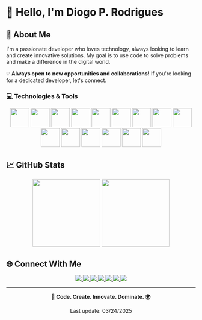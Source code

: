 # 👋 Hello, I'm Diogo P. Rodrigues

## 🚀 About Me

I'm a passionate developer who loves technology, always looking to learn and create innovative solutions. My goal is to use code to solve problems and make a difference in the digital world.

💡 **Always open to new opportunities and collaborations!** If you're looking for a dedicated developer, let's connect.

### 💻 Technologies & Tools

<div align="center">
  <a href="https://developer.mozilla.org/en-US/docs/Web/HTML"><img src="https://skillicons.dev/icons?i=html" height="50" /></a>
  <a href="https://developer.mozilla.org/en-US/docs/Web/CSS"><img src="https://skillicons.dev/icons?i=css" height="50" /></a>
  <a href="https://developer.mozilla.org/en-US/docs/Web/JavaScript"><img src="https://skillicons.dev/icons?i=js" height="50" /></a>
  <a href="https://nodejs.org/"><img src="https://skillicons.dev/icons?i=nodejs" height="50" /></a>
  <a href="https://learn.microsoft.com/en-us/dotnet/csharp/"><img src="https://skillicons.dev/icons?i=cs" height="50" /></a>
  <a href="https://www.python.org/"><img src="https://skillicons.dev/icons?i=python" height="50" /></a>
  <a href="https://www.cplusplus.com/"><img src="https://skillicons.dev/icons?i=cpp" height="50" /></a>
  <a href="https://geoserver.org/"><img src="https://avatars.githubusercontent.com/u/186522?s=200&v=4" height="50" /></a>
  <a href="https://leafletjs.com/"><img src="https://img.icons8.com/color/50/000000/leaf.png" height="50" /></a>
  <a href="https://www.postgresql.org/"><img src="https://skillicons.dev/icons?i=postgres" height="50" /></a>
  <a href="https://getbootstrap.com/"><img src="https://skillicons.dev/icons?i=bootstrap" height="50" /></a>
  <a href="https://www.linux.org/"><img src="https://skillicons.dev/icons?i=linux" height="50" /></a>
  <a href="https://www.nginx.com/"><img src="https://skillicons.dev/icons?i=nginx" height="50" /></a>
  <a href="https://qgis.org/"><img src="https://upload.wikimedia.org/wikipedia/commons/7/77/Qgis-icon-3.0.png" height="50" /></a>
  <a href="https://www.docker.com/"><img src="https://skillicons.dev/icons?i=docker" height="50" /></a>
</div>

## 📈 GitHub Stats

<div align="center">
  <img height="180em" src="https://github-readme-stats.vercel.app/api?username=diogod2r&show_icons=true&theme=dracula&include_all_commits=true&count_private=true"/>
  <img height="180em" src="https://github-readme-stats.vercel.app/api/top-langs/?username=diogod2r&layout=compact&langs_count=7&theme=dracula"/>
</div>

## 🌐 Connect With Me

<div align="center">
  <a href="https://linkedin.com/in/diogod2r" target="_blank">
    <img src="https://img.shields.io/badge/-LinkedIn-%230077B5?style=for-the-badge&logo=linkedin&logoColor=white">
  </a>
  <a href="https://instagram.com/diogod2r" target="_blank">
    <img src="https://img.shields.io/badge/-Instagram-%23E4405F?style=for-the-badge&logo=instagram&logoColor=white">
  </a>
  <a href="https://www.youtube.com/@diogod2r" target="_blank">
    <img src="https://img.shields.io/badge/-YouTube-%23FF0000?style=for-the-badge&logo=youtube&logoColor=white">
  </a>
  <a href="https://www.twitch.tv/diogod2r" target="_blank">
    <img src="https://img.shields.io/badge/-Twitch-%239146FF?style=for-the-badge&logo=twitch&logoColor=white">
  </a>
  <a href="https://kick.com/diogod2r" target="_blank">
    <img src="https://img.shields.io/badge/-Kick-%2320C20E?style=for-the-badge&logo=kick&logoColor=white">
  </a>
  <a href="https://d2rt.com" target="_blank">
    <img src="https://img.shields.io/badge/-Website-%23000000?style=for-the-badge&logo=google-chrome&logoColor=white">
  </a>
  <a href="mailto:diogo@d2rt.com">
    <img src="https://img.shields.io/badge/-Email-%23333?style=for-the-badge&logo=gmail&logoColor=white">
  </a>
</div>

---

<div align="center">
  <p><strong>🚀 Code. Create. Innovate. Dominate. 🌍</strong></p>
  <p>Last update: 03/24/2025</p>
</div>


